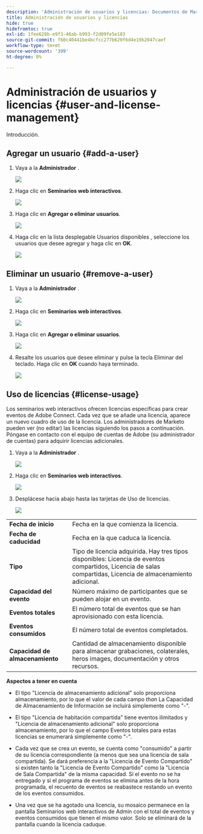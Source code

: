 ```yaml
---
description: 'Administración de usuarios y licencias: Documentos de Marketo: Documentación del producto'
title: Administración de usuarios y licencias
hide: true
hidefromtoc: true
exl-id: 1fee628b-e9f3-46ab-b993-f2d09fe5e183
source-git-commit: f60c40441be4bcfcc277b620f6d4e19b2047caef
workflow-type: tm+mt
source-wordcount: '399'
ht-degree: 0%

---
```


# Administración de usuarios y licencias {#user-and-license-management}

Introducción.

## Agregar un usuario {#add-a-user}

1. Vaya a la **Administrador** .

   ![](assets/user-and-license-management-1.png)

1. Haga clic en **Seminarios web interactivos**.

   ![](assets/user-and-license-management-2.png)

1. Haga clic en **Agregar o eliminar usuarios**.

   ![](assets/user-and-license-management-3.png)

1. Haga clic en la lista desplegable Usuarios disponibles , seleccione los usuarios que desee agregar y haga clic en **OK**.

   ![](assets/user-and-license-management-4.png)

## Eliminar un usuario {#remove-a-user}

1. Vaya a la **Administrador** .

   ![](assets/user-and-license-management-5.png)

1. Haga clic en **Seminarios web interactivos**.

   ![](assets/user-and-license-management-6.png)

1. Haga clic en **Agregar o eliminar usuarios**.

   ![](assets/user-and-license-management-7.png)

1. Resalte los usuarios que desee eliminar y pulse la tecla Eliminar del teclado. Haga clic en **OK** cuando haya terminado.

   ![](assets/user-and-license-management-8.png)

## Uso de licencias {#license-usage}

Los seminarios web interactivos ofrecen licencias específicas para crear eventos de Adobe Connect. Cada vez que se añade una licencia, aparece un nuevo cuadro de uso de la licencia. Los administradores de Marketo pueden ver (no editar) las licencias siguiendo los pasos a continuación. Póngase en contacto con el equipo de cuentas de Adobe (su administrador de cuentas) para adquirir licencias adicionales.

1. Vaya a la **Administrador** .

   ![](assets/user-and-license-management-9.png)

1. Haga clic en **Seminarios web interactivos**.

   ![](assets/user-and-license-management-10.png)

1. Desplácese hacia abajo hasta las tarjetas de Uso de licencias.

   ![](assets/user-and-license-management-11.png)

<table> 
  <tr> 
   <td><b>Fecha de inicio</b></td>
   <td>Fecha en la que comienza la licencia.</td>
  </tr>
  <tr> 
   <td><b>Fecha de caducidad</b></td>
   <td>Fecha en la que caduca la licencia.</td>
  </tr>
  <tr> 
   <td><b>Tipo</b></td>
   <td>Tipo de licencia adquirida. Hay tres tipos disponibles: Licencia de eventos compartidos, Licencia de salas compartidas, Licencia de almacenamiento adicional.</td>
  </tr>
  <tr> 
   <td><b>Capacidad del evento</b></td>
   <td>Número máximo de participantes que se pueden alojar en un evento.</td>
  </tr>
  <tr> 
   <td><b>Eventos totales</b></td>
   <td>El número total de eventos que se han aprovisionado con esta licencia.</td>
  </tr>
  <tr> 
   <td><b>Eventos consumidos</b></td>
   <td>El número total de eventos completados.</td>
  </tr>
  <tr> 
   <td><b>Capacidad de almacenamiento</b></td>
   <td>Cantidad de almacenamiento disponible para almacenar grabaciones, colaterales, heros images, documentación y otros recursos.</td>
  </tr>
  </tbody>
</table>

**Aspectos a tener en cuenta**

* El tipo &quot;Licencia de almacenamiento adicional&quot; solo proporciona almacenamiento, por lo que el valor de cada campo _than_ La Capacidad de Almacenamiento de Información se incluirá simplemente como &quot;-&quot;.

* El tipo &quot;Licencia de habitación compartida&quot; tiene eventos ilimitados y &quot;Licencia de almacenamiento adicional&quot; solo proporciona almacenamiento, por lo que el campo Eventos totales para estas licencias se enumerará simplemente como &quot;-&quot;.

* Cada vez que se crea un evento, se cuenta como &quot;consumido&quot; a partir de su licencia correspondiente (a menos que sea una licencia de sala compartida). Se dará preferencia a la &quot;Licencia de Evento Compartido&quot; si existen tanto la &quot;Licencia de Evento Compartido&quot; como la &quot;Licencia de Sala Compartida&quot; de la misma capacidad. Si el evento no se ha entregado y si el programa de eventos se elimina antes de la hora programada, el recuento de eventos se reabastece restando un evento de los eventos consumidos.

* Una vez que se ha agotado una licencia, su mosaico permanece en la pantalla Seminarios web interactivos de Admin con el total de eventos y eventos consumidos que tienen el mismo valor. Solo se eliminará de la pantalla cuando la licencia caduque.
